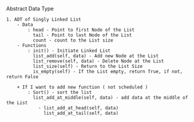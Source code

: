 Abstract Data Type

    1. ADT of Singly Linked List
        - Data
            : head - Point to first Node of the List
              tail - Point to last Node of the List
              count - count to the List size
        - Functions
            : init() - Initiate Linked List
              list_add(self, data) - Add new Node at the List
              list_remove(self, data) - Delete Node at the List
              list_size(self) - Return to the List Size
              is_empty(self) - If the List empty, return True, if not, return False
            
        + If I want to add new function ( not scheduled )
            : Sort() - sort the list
              list_add_at_middle(self, data) - add data at the middle of the List
                - list_add_at_head(self, data)
                  list_add_at_tail(self, data)
              
